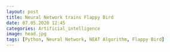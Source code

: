 ```yaml
---
layout: post
title: Neural Network trains Flappy Bird
date: 07.05.2020 12:45
categories: Artificial_intelligence
image: head.jpg
tags: [Python, Neural Network, NEAT Algorithm, Flappy Bird]
---
```


